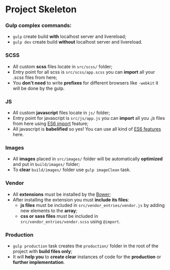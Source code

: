 # Project Skeleton

### Gulp complex commands:
* `gulp` create build **with** localhost server and livereload;
* `gulp dev` create build **without** localhost server and livereload.

### SCSS
* All custom **scss** files locate in `src/scss/` folder;
* Entry point for all scss is `src/scss/app.scss` you can **import** all your *.scss* files from here;
* You **don't need** to write **prefixes** for different browsers like `-webkit` it will be done by the gulp.

### JS
* All custom **javascript** files locate in `js/` folder;
* Entry point for javascript is `src/js/app.js` you can **import** all you *.js* files from here using [ES6 import](https://developer.mozilla.org/en-US/docs/Web/JavaScript/Reference/Statements/import) feature;
* All javascript is **babelified** so yes! You can use all kind of [ES6 features](https://babeljs.io/docs/learn-es2015/) here.

### Images
* All **images** placed in `src/images/` folder will be automatically **optimized** and put in `build/images/` folder;
* To **clear** `build/images/` folder use `gulp imageClean` task.

### Vendor
* All **extensions** must be installed by the [Bower](http://bower.io/#install-packages);
* After installing the extension you must **include its files**:
  * **js files** must be included in `src/vendor_entries/vendor.js` by adding new elements to the **array**;
  * **css or sass files** must be included in `src/vendor_entries/vendor.scss` using `@import`.

### Production
* `gulp production` task creates the `production/` folder in the root of the project with **build files only**;
* It will **help you** to **create clear** instances of code for the **production** or **further implementation**.